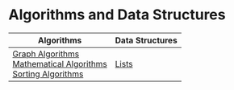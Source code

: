 # Algorithms and Data Structures
 
Algorithms | Data Structures
---|--- 
[Graph Algorithms](xxx) <br> [Mathematical Algorithms](https://github.com/eduardoparaiso/Algorithms-and-Data-Structures/tree/master/Algorithms/Mathematical%20Algorithms) <br> [Sorting Algorithms](https://github.com/eduardoparaiso/Algorithms-and-Data-Structures/tree/master/Algorithms/Sorting%20Algorithms) | [Lists](https://github.com/eduardoparaiso/Algorithms-and-Data-Structures/tree/master/Data%20Structures/Lists)